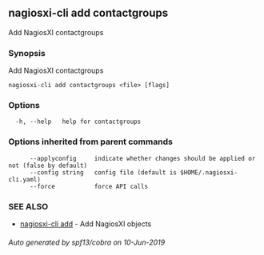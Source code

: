 ## nagiosxi-cli add contactgroups

Add NagiosXI contactgroups

### Synopsis

Add NagiosXI contactgroups

```
nagiosxi-cli add contactgroups <file> [flags]
```

### Options

```
  -h, --help   help for contactgroups
```

### Options inherited from parent commands

```
      --applyconfig     indicate whether changes should be applied or not (false by default)
      --config string   config file (default is $HOME/.nagiosxi-cli.yaml)
      --force           force API calls
```

### SEE ALSO

* [nagiosxi-cli add](nagiosxi-cli_add.md)	 - Add NagiosXI objects

###### Auto generated by spf13/cobra on 10-Jun-2019

